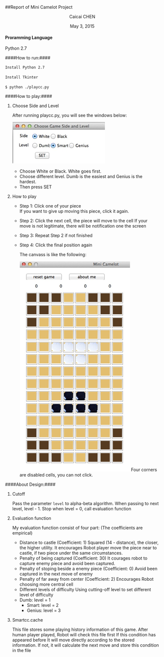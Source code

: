 ##Report of Mini Camelot Project
<p align=center> Caicai CHEN </p>
<p align=center> May 3, 2015 </p>

#### Proramming Language

Python 2.7

####How to run:####

	Install Python 2.7

	Install Tkinter

	$ python ./playcc.py

####How to play:####

1. Choose Side and Level	

	After running playcc.py, you will see the windows below:
	
	![Image of SET](images/SideLevel.jpg)	
	- Choose White or Black. White goes first.  
	- Choose different level. Dumb is the easiest and Genius is the hardest.
	- Then press SET
	
2. How to play	

	- Step 1: Click one of your piece	
		If you want to give up moving this piece, click it again.
	- Step 2: Click the next cell, the piece will move to the cell
		If your move is not legitimate, there will be notification one the screen
	- Step 3: Repeat Step 2 if not finished
	- Step 4: Click the final position again	
	
		The canvass is like the following:
	
		![Image of canvass](images/Canvass.jpg)	
		 Four corners are disabled cells, you can not click.

####About Design:####

1. Cutoff

	Pass the parameter `level` to alpha-beta algorithm. 
	When passing to next level, level - 1.
	Stop when level = 0, call evaluation function
	
2. Evaluation function

	My evaluation function consist of four part: (The coefficients are empirical)
	- Distance to castle (Coefficient: 1)
		Squared (14 - distance), the closer, the higher utility.
		It encourages Robot player move the piece near to castle, if two piece under the same circumstances.
	- Penalty of being captured (Coefficient: 30)
		It courages robot to capture enemy piece and avoid been captured.
	- Penalty of stoping beside a enemy piece (Coefficient: 0)
    Avoid been captured in the next move of enemy
	- Penalty of far away from center (Coefficient: 2) 
		Encourages Robot choosing more central cell
	- Different levels of difficulty
		Using cutting-off level to set different level of difficulty 
    - Dumb: level = 1
		- Smart: level = 2
		- Genius: level = 3

3.  Smartcc.cache

	This file stores some playing history information of this game.
	After human player played, Robot will check this file first
	If this condition has appeared before
	It will move directly according to the stored information.
	If not, it will calculate the next move and store this condition in the file
	
